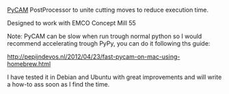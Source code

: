[PyCAM](http://pycam.sourceforge.net/) PostProcessor to unite cutting moves to reduce execution time.

Designed to work with EMCO Concept Mill 55

Note:
PyCAM can be slow when run trough normal python so I would recommend accelerating trough PyPy, you can do it following ths guide:

http://pepijndevos.nl/2012/04/23/fast-pycam-on-mac-using-homebrew.html

I have tested it in Debian and Ubuntu with great improvements and will write a how-to ass soon as I find the time.
